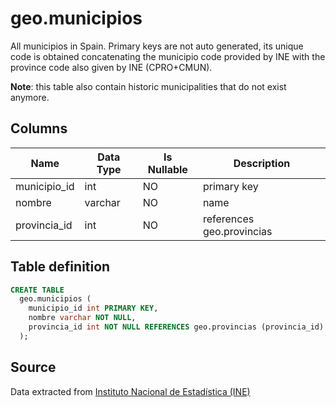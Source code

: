 # geo.municipios

All municipios in Spain. Primary keys are not auto generated, its unique code is obtained concatenating the municipio code provided by INE with the province code also given by INE (CPRO+CMUN).

**Note**: this table also contain historic municipalities that do not exist anymore.

## Columns

| Name | Data Type | Is Nullable | Description |
| --- | --- | --- | --- |
| municipio_id | int | NO | primary key |
| nombre | varchar | NO | name |
| provincia_id | int | NO | references geo.provincias |

## Table definition

```sql
CREATE TABLE
  geo.municipios (
    municipio_id int PRIMARY KEY,
    nombre varchar NOT NULL,
    provincia_id int NOT NULL REFERENCES geo.provincias (provincia_id)
  );
```

## Source
Data extracted from <a href="https://www.ine.es/dyngs/INEbase/en/operacion.htm?c=Estadistica_C&cid=1254736177031&menu=ultiDatos&idp=1254734710990" target="_blank">Instituto Nacional de Estadística (INE)</a>